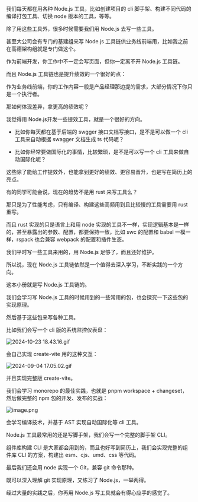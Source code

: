 我们每天都在用各种 Node.js 工具，比如创建项目的 cli 脚手架、构建不同代码的编译打包工具、切换 node 版本的工具，等等。

除了用这些工具外，很多时候需要我们用 Node.js 去写一些工具。

甚至大公司会有专门的基建组来写 Node.js 工具链供业务线前端用，比如我之前在高德架构组就是专门做这个。

作为前端开发，你工作中不一定会写页面，但你一定离不开 Node.js 工具链。

而且 Node.js 工具链也是提升绩效的一个很好的点：

作为业务线前端，你的工作内容一般是产品经理那边提的需求，大部分情况下你只是一个执行者。

那如何体现差异，拿更高的绩效呢？

我觉得用 Node.js开发一些提效工具，就是一个很好的方向。

* 比如你每天都在基于后端的 swgger 接口文档写接口，是不是可以做一个 cli 工具来自动根据 swagger 文档生成 ts 代码呢？

* 比如你经常要做国际化的事情，比较繁琐，是不是可以写一个 cli 工具来做自动国际化呢？

这些除了能给工作提效外，也能拿到更好的绩效、更容易晋升，也是写在简历上的亮点。

有的同学可能会说，现在的趋势不是用 rust 来写工具么？

那只是为了性能考虑，只有编译、构建这些高频用到且比较慢的工具需要用 rust 重写。

而且 rust 实现的只是语言上和用 node 实现的工具不一样，实现逻辑基本是一样的，甚至暴露出的参数、配置，都要保持一致，比如 swc 的配置和 babel 一模一样，rspack 也会兼容 webpack 的配置和插件生态。

我们平时写一些工具来用的，用 Node.js 足够了，而且还好维护。

所以说，现在 Node.js 工具链依然是一个值得去深入学习，不断实践的一个方向。

这本小册就是写 Node.js 工具链的。

我们会学习写 Node.js 工具的时候用到的一些常用的包，也会探究一下这些包的实现原理。

然后基于这些包来写各种工具。

比如我们会写一个 cli 版的系统监控仪表盘：

![2024-10-23 18.43.16.gif](https://p3-juejin.byteimg.com/tos-cn-i-k3u1fbpfcp/ca3bdd55cc2443afb9f0975bbf915620~tplv-k3u1fbpfcp-jj-mark:1600:0:0:0:q75.gif#?w=1160&h=1322&s=1874604&e=gif&f=46&b=2a0c1f)

会自己实现 create-vite 用的这种交互：

![2024-09-04 17.05.02.gif](https://p6-juejin.byteimg.com/tos-cn-i-k3u1fbpfcp/62a074cce0ea492ea1641ef6f6cb0529~tplv-k3u1fbpfcp-jj-mark:1600:0:0:0:q75.gif#?w=882&h=490&s=61385&e=gif&f=46&b=181818)

并且实现完整版 create-vite。

我们会学习 monorepo 的最佳实践，也就是 pnpm workspace + changeset，然后做完整的 npm 包的开发、发布的实战：

![image.png](https://p3-juejin.byteimg.com/tos-cn-i-k3u1fbpfcp/d2df9299ffc24648abb1a64f969d5f3f~tplv-k3u1fbpfcp-jj-mark:1600:0:0:0:q75.jpg#?w=2376&h=1336&s=253560&e=png&b=fefefe)

会学习编译技术，并基于 AST 实现自动国际化等 cli 工具。

Node.js 工具最常用的还是写脚手架，我们会写一个完整的脚手架 CLI。

组件库构建 CLI 是大家都会用到的，而且也好写到简历上，我们会实现完整的组件库 CLI 的方案，构建出 esm、cjs、umd、css 等代码。

最后我们还会用 node 实现一个 Git，兼容 git 命令那种。

既可以深入理解 git 实现原理，又练习了 Node.js，一举两得。

经过大量的实践之后，你再用 Node.js 写工具就会有得心应手的感觉了。